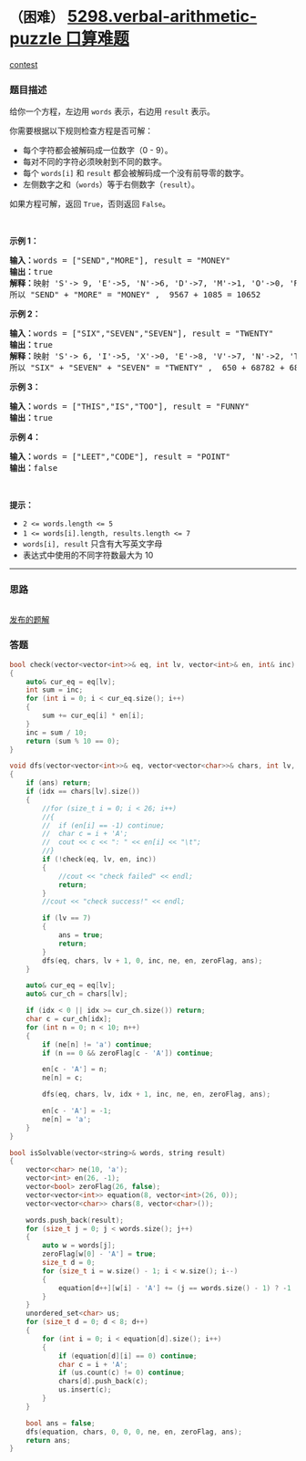 # `（困难）` [5298.verbal-arithmetic-puzzle 口算难题](https://leetcode-cn.com/problems/verbal-arithmetic-puzzle/)

[contest](https://leetcode-cn.com/contest/weekly-contest-169/problems/verbal-arithmetic-puzzle/)

### 题目描述
<p>给你一个方程，左边用&nbsp;<code>words</code>&nbsp;表示，右边用&nbsp;<code>result</code> 表示。</p>

<p>你需要根据以下规则检查方程是否可解：</p>

<ul>
	<li>每个字符都会被解码成一位数字（0 - 9）。</li>
	<li>每对不同的字符必须映射到不同的数字。</li>
	<li>每个 <code>words[i]</code> 和 <code>result</code>&nbsp;都会被解码成一个没有前导零的数字。</li>
	<li>左侧数字之和（<code>words</code>）等于右侧数字（<code>result</code>）。&nbsp;</li>
</ul>

<p>如果方程可解，返回&nbsp;<code>True</code>，否则返回&nbsp;<code>False</code>。</p>

<p>&nbsp;</p>

<p><strong>示例 1：</strong></p>

<pre><strong>输入：</strong>words = ["SEND","MORE"], result = "MONEY"
<strong>输出：</strong>true
<strong>解释：</strong>映射 'S'-&gt; 9, 'E'-&gt;5, 'N'-&gt;6, 'D'-&gt;7, 'M'-&gt;1, 'O'-&gt;0, 'R'-&gt;8, 'Y'-&gt;'2'
所以 "SEND" + "MORE" = "MONEY" ,  9567 + 1085 = 10652</pre>

<p><strong>示例 2：</strong></p>

<pre><strong>输入：</strong>words = ["SIX","SEVEN","SEVEN"], result = "TWENTY"
<strong>输出：</strong>true
<strong>解释：</strong>映射 'S'-&gt; 6, 'I'-&gt;5, 'X'-&gt;0, 'E'-&gt;8, 'V'-&gt;7, 'N'-&gt;2, 'T'-&gt;1, 'W'-&gt;'3', 'Y'-&gt;4
所以 "SIX" + "SEVEN" + "SEVEN" = "TWENTY" ,  650 + 68782 + 68782 = 138214</pre>

<p><strong>示例 3：</strong></p>

<pre><strong>输入：</strong>words = ["THIS","IS","TOO"], result = "FUNNY"
<strong>输出：</strong>true
</pre>

<p><strong>示例 4：</strong></p>

<pre><strong>输入：</strong>words = ["LEET","CODE"], result = "POINT"
<strong>输出：</strong>false
</pre>

<p>&nbsp;</p>

<p><strong>提示：</strong></p>

<ul>
	<li><code>2 &lt;= words.length &lt;= 5</code></li>
	<li><code>1 &lt;= words[i].length,&nbsp;results.length&nbsp;&lt;= 7</code></li>
	<li><code>words[i], result</code>&nbsp;只含有大写英文字母</li>
	<li>表达式中使用的不同字符数最大为&nbsp;10</li>
</ul>


---
### 思路
```
```

[发布的题解](https://leetcode-cn.com/problems/verbal-arithmetic-puzzle/solution/5298-by-ikaruga/)

### 答题
``` C++
bool check(vector<vector<int>>& eq, int lv, vector<int>& en, int& inc)
{
	auto& cur_eq = eq[lv];
	int sum = inc;
	for (int i = 0; i < cur_eq.size(); i++)
	{
		sum += cur_eq[i] * en[i];
	}
	inc = sum / 10;
	return (sum % 10 == 0);
}

void dfs(vector<vector<int>>& eq, vector<vector<char>>& chars, int lv, int idx, int inc, vector<char>& ne, vector<int>& en, vector<bool>& zeroFlag, bool& ans)
{
	if (ans) return;
	if (idx == chars[lv].size())
	{
		//for (size_t i = 0; i < 26; i++)
		//{
		//	if (en[i] == -1) continue;
		//	char c = i + 'A';
		//	cout << c << ": " << en[i] << "\t";
		//}
		if (!check(eq, lv, en, inc))
		{
			//cout << "check failed" << endl;
			return;
		}
		//cout << "check success!" << endl;

		if (lv == 7)
		{
			ans = true;
			return;
		}
		dfs(eq, chars, lv + 1, 0, inc, ne, en, zeroFlag, ans);
	}

	auto& cur_eq = eq[lv];
	auto& cur_ch = chars[lv];

	if (idx < 0 || idx >= cur_ch.size()) return;
	char c = cur_ch[idx];
	for (int n = 0; n < 10; n++)
	{
		if (ne[n] != 'a') continue;
		if (n == 0 && zeroFlag[c - 'A']) continue;

		en[c - 'A'] = n;
		ne[n] = c;

		dfs(eq, chars, lv, idx + 1, inc, ne, en, zeroFlag, ans);

		en[c - 'A'] = -1;
		ne[n] = 'a';
	}
}

bool isSolvable(vector<string>& words, string result) 
{
	vector<char> ne(10, 'a');
	vector<int> en(26, -1);
	vector<bool> zeroFlag(26, false);
	vector<vector<int>> equation(8, vector<int>(26, 0));
	vector<vector<char>> chars(8, vector<char>());

	words.push_back(result);
	for (size_t j = 0; j < words.size(); j++)
	{
		auto w = words[j];
		zeroFlag[w[0] - 'A'] = true;
		size_t d = 0;
		for (size_t i = w.size() - 1; i < w.size(); i--)
		{
			equation[d++][w[i] - 'A'] += (j == words.size() - 1) ? -1 : 1;
		}
	}
	unordered_set<char> us;
	for (size_t d = 0; d < 8; d++)
	{
		for (int i = 0; i < equation[d].size(); i++)
		{
			if (equation[d][i] == 0) continue;
			char c = i + 'A';
			if (us.count(c) != 0) continue;
			chars[d].push_back(c);
			us.insert(c);
		}
	}

	bool ans = false;
	dfs(equation, chars, 0, 0, 0, ne, en, zeroFlag, ans);
	return ans;
}
```





